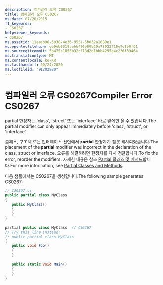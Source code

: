 ```yaml
---
description: 컴파일러 오류 CS0267
title: 컴파일러 오류 CS0267
ms.date: 07/20/2015
f1_keywords:
- CS0267
helpviewer_keywords:
- CS0267
ms.assetid: 11aaab96-5838-4e36-9551-5b032a1089e1
ms.openlocfilehash: ee9eb6318cebb460b80b29a73922715e7c1b8f91
ms.sourcegitcommit: 5b475c1855b32cf78d2d1bbb4295e4c236f39464
ms.translationtype: MT
ms.contentlocale: ko-KR
ms.lasthandoff: 09/24/2020
ms.locfileid: "91202980"
---
```

# <a name="compiler-error-cs0267"></a><span data-ttu-id="7e4fa-103">컴파일러 오류 CS0267</span><span class="sxs-lookup"><span data-stu-id="7e4fa-103">Compiler Error CS0267</span></span>

<span data-ttu-id="7e4fa-104">partial 한정자는 'class', 'struct' 또는 'interface' 바로 앞에만 올 수 있습니다.</span><span class="sxs-lookup"><span data-stu-id="7e4fa-104">The partial modifier can only appear immediately before 'class', 'struct', or 'interface'</span></span>  
  
 <span data-ttu-id="7e4fa-105">클래스, 구조체 또는 인터페이스 선언에서 **partial** 한정자가 잘못 배치되었습니다.</span><span class="sxs-lookup"><span data-stu-id="7e4fa-105">The placement of the **partial** modifier was incorrect in the declaration of the class, struct or interface.</span></span> <span data-ttu-id="7e4fa-106">오류를 해결하려면 한정자를 다시 정렬합니다.</span><span class="sxs-lookup"><span data-stu-id="7e4fa-106">To fix the error, reorder the modifiers.</span></span> <span data-ttu-id="7e4fa-107">자세한 내용은 참조 [Partial 클래스 및 메서드](../programming-guide/classes-and-structs/partial-classes-and-methods.md)합니다.</span><span class="sxs-lookup"><span data-stu-id="7e4fa-107">For more information, see [Partial Classes and Methods](../programming-guide/classes-and-structs/partial-classes-and-methods.md).</span></span>  
  
 <span data-ttu-id="7e4fa-108">다음 샘플에서는 CS0267을 생성합니다.</span><span class="sxs-lookup"><span data-stu-id="7e4fa-108">The following sample generates CS0267:</span></span>  
  
```csharp  
// CS0267.cs  
public partial class MyClass  
{  
   public MyClass()  
   {  
   }  
}  
  
partial public class MyClass  // CS0267  
// Try this line instead:  
// public partial class MyClass  
{  
   public void Foo()  
   {  
   }  
  
   public static void Main()  
   {  
   }  
}  
```
